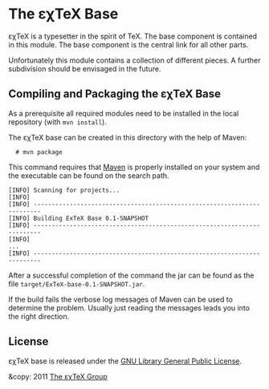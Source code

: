 

The εχTeX Base
==========================

εχTeX is a typesetter in the spirit of TeX. The
base com­po­nent is contained in this module. The base com­po­nent is
the central link for all other parts.

Unfortunately this module contains a collection of different pieces. A
further sub­division should be en­visaged in the future.

Compiling and Packaging the εχTeX Base
--------------------------------------------------

As a prerequisite all required modules need to be installed in the local
repository (with `mvn install`).

The εχTeX base can be created in this directory with the
help of Maven:

      # mvn package

This command requires that [Maven](http://maven.apache.org) is properly
installed on your system and the executable can be found on the search
path.

``` {.output}
[INFO] Scanning for projects...
[INFO]                                                                         
[INFO] ------------------------------------------------------------------------
[INFO] Building ExTeX Base 0.1-SNAPSHOT
[INFO] ------------------------------------------------------------------------
[INFO] 
...
[INFO] ------------------------------------------------------------------------
```

After a successful completion of the command the jar can be found as the
file `target/ExTeX-base-0.1-SNAPSHOT.jar`.

If the build fails the verbose log messages of Maven can be used to
determine the problem. Usually just reading the messages leads you into
the right direction.

License
-------

εχTeX base is released under the [GNU Library General Public
License](LICENSE.html).

&copy: 2011 [The εχTeX Group](mailto:extex@dante.de)
